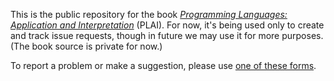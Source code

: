 This is the public repository for the book [*Programming Languages: Application and Interpretation*](https://plai.org/) (PLAI). For now, it's being used only to create and track issue requests, though in future we may use it for more purposes. (The book source is private for now.)

To report a problem or make a suggestion, please use [one of these forms](https://github.com/shriram/plai-public/issues/new/choose).
